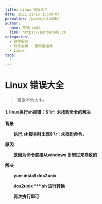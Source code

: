 ```yaml
---
title: Linux 错误大全
date: 2021-11-15 15:08:07
permalink: /pages/a1345b/
author: 
  name: 熊猫 code
  link: https://pandacode.cn
categories: 
  - 软件服务
  - 软件运维 - 服务器运维
  - Linux
tags: 
  - 
---
```


# Linux 错误大全

> 错误不分大小。

#### 1. linux执行sh报错：$’\r’: 未找到命令的解决

**背景**

　　**执行.sh脚本时出现$’\r’: 未找到命令，**

**原因**

　　**是因为命令直接从windows 复制过来导致的**

**解决**

　　**yum install dos2unix**

　　**dos2unix \*\*\*.sh 进行转换**

　　**再次执行即可**

